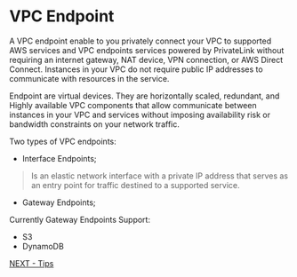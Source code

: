 # VPC Endpoint  

A VPC endpoint enable to you privately connect your VPC to supported AWS services and VPC endpoints services powered by PrivateLink without requiring an internet gateway, NAT device, VPN connection, or AWS Direct Connect. Instances in your VPC do not require public IP addresses to communicate with resources in the service.  

Endpoint are virtual devices. They are horizontally scaled, redundant, and Highly available VPC components that allow communicate between instances in your VPC and services without imposing availability risk or bandwidth constraints on your network traffic.  

Two types of VPC endpoints:
* Interface Endpoints;  

> Is an elastic network interface with a private IP address that serves as an entry point for traffic destined to a supported service.

* Gateway Endpoints;  

Currently Gateway Endpoints Support:

* S3
* DynamoDB

[NEXT - Tips](vpc/tips.md)
